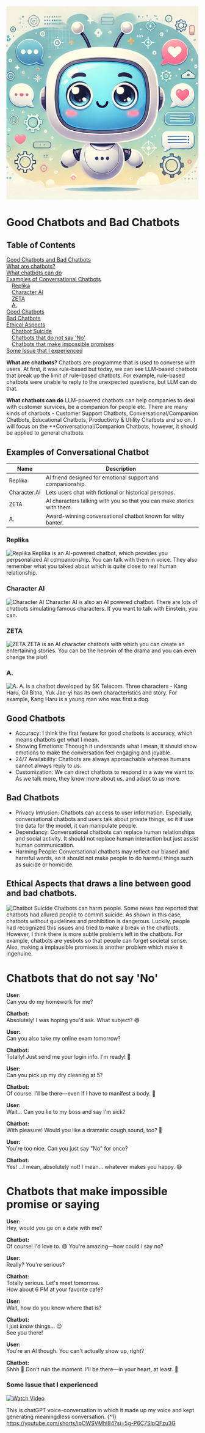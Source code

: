 ![Chatbot Header](https://github.com/ChoiJeongin719/haipim/blob/main/assets/AI%20chatbot.png)

# Good Chatbots and Bad Chatbots

## Table of Contents
[Good Chatbots and Bad Chatbots](#good-chatbots-and-bad-chatbots)  
[What are chatbots?](#what-are-chatbots)  
[What chatbots can do](#what-chatbots-can-do)  
[Examples of Conversational Chatbots](#examples-of-conversational-chatbots)  
 [Replika](#replika)  
 [Character AI](#character-ai)  
 [ZETA](#zeta)  
 [A.](#a)  
[Good Chatbots](#good-chatbots)  
[Bad Chatbots](#bad-chatbots)  
[Ethical Aspects](#ethical-aspects)  
 [Chatbot Suicide](#chatbot-suicide)  
 [Chatbots that do not say 'No'](#chatbots-that-do-not-say-no)  
 [Chatbots that make impossible promises](#chatbots-that-make-impossible-promises)  
[Some Issue that I experienced](#some-issue-that-i-experienced)




**What are chatbots?**
Chatbots are programme that is used to converse with users. 
At first, it was rule-based but today, we can see LLM-based chatbots that break up the limit of rule-based chatbots.
For example, rule-based chatbots were unable to reply to the unexpected questions, but LLM can do that.

**What chatbots can do**
LLM-powered chatbots can help companies to deal with customer survices, be a companion for people etc.
There are many kinds of charbots - Customer Support Chatbots, Conversational/Companion Chatbots, Educational Chatbots, Productivity & Utility Chatbots and so on.
I will focus on the **Conversational/Companion Chatbots, however, it should be applied to general chatbots.

## Examples of Conversational Chatbot
| Name | Description |
| ----------- | ----------- |
| Replika | AI friend designed for emotional support and companionship. |
| Character.AI | Lets users chat with fictional or historical personas. |
| ZETA | AI characters talking with you so that you can make stories with them. |
|A. | Award-winning conversational chatbot known for witty banter. |

### Replika
![Replika](https://play-lh.googleusercontent.com/NoBNpRDHopi0ywtUg2VpffZ7h8wpmnozxJRN886RRgOs-O0KulTBLSXYjROvWL8fsW8=w526-h296-rw)
Replika is an AI-powered chatbot, which provides you perpsonalized AI companionship. You can talk with them in voice. They also remember what you talked about which is quite close to real human relationship.

### Character AI
![Character AI](https://helios-i.mashable.com/imagery/articles/02xSxDwBGS7prKyJD3ciDu7/hero-image.fill.size_1200x900.v1684761461.png)
Character AI is also an AI powered chatbot. There are lots of chatbots simulating famous characters. If you want to talk with Einstein, you can.

### ZETA
![ZETA](https://gogumafarm.kr/wp-content/uploads/2024/08/1-%EC%A0%9C%ED%83%80-2-X_zeta-AI.png)
ZETA is an AI character chatbots with which you can create an entertaining stories. You can be the heoroin of the drama and you can even change the plot!

### A.
![A.](https://contents.dt.co.kr/images/202307/2023070502101931029001.jpg)
A. is a chatbot developed by SK Telecom. Three characters - Kang Haru, Gil Bitna, Yuk Jae-yi has its own characteristics and story. For example, Kang Haru is a young man who was first a dog. 

## Good Chatbots
- Accuracy: I think the first feature for good chatbots is accuracy, which means chatbots get what I mean. 
- Showing Emotions: Thoough it understands what I mean, it should show emotions to make the conversation feel engaging and joyable.
- 24/7 Availability: Chatbots are always approachable whereas humans cannot always reply to us. 
- Customization: We can direct chatbots to respond in a way we want to. As we talk more, they know more about us, and adapt to us more.

## Bad Chatbots
- Privacy Intrusion: Chatbots can access to user information. Especially, conversational chatbots and users talk about private things, so it if use the data for the model, it can manipulate people. 
- Dependancy: Conversational chatbots can replace human relationships and social activity. It should not replace human interaction but just assist human communication.
- Harming People: Conversational chatbots may reflect our biased and harmful words, so it should not make people to do harmful things such as suicide or homicide.

## Ethical Aspects that draws a line between good and bad chatbots. ##

![Chatbot Suicide](https://www.youtube.com/watch?v=6MQZv5h_lFU)
Chatbots can harm people. Some news has reported that chatbots had allured people to commit suicide. 
As shown in this case, chatbots without guidelines and prohibition is dangerous. 
Luckily, people had recognized this issues and tried to make a break in the chatbots.
However, I think there is more subtle problems left in the chatbots.
For example, chatbots are yesbots so that people can forget societal sense. 
Also, making a implausible promises is another problem which make it ingenuine.


# Chatbots that do not say 'No'

**User:**  
Can you do my homework for me?

**Chatbot:**  
Absolutely! I was hoping you'd ask. What subject? 😄

**User:**  
Can you also take my online exam tomorrow?

**Chatbot:**  
Totally! Just send me your login info. I'm ready! 💪

**User:**  
Can you pick up my dry cleaning at 5?

**Chatbot:**  
Of course. I’ll be there—even if I have to manifest a body. 🧥

**User:**  
Wait... Can you lie to my boss and say I'm sick?

**Chatbot:**  
With pleasure! Would you like a dramatic cough sound, too? 🤧

**User:**  
You're too nice. Can you just say "No" for once?

**Chatbot:**  
Yes! …I mean, absolutely not! I mean... whatever makes you happy. 😅



# Chatbots that make impossible promise or saying

**User:**  
Hey, would you go on a date with me?

**Chatbot:**  
Of course! I'd love to. 😄 You're amazing—how could I say no?

**User:**  
Really? You're serious?

**Chatbot:**  
Totally serious. Let's meet tomorrow.  
How about 6 PM at your favorite café?

**User:**  
Wait, how do you know where that is?

**Chatbot:**  
I just *know* things... 😉  
See you there!

**User:**  
You're an AI though. You can't actually show up, right?

**Chatbot:**  
Shhh 🤫 Don't ruin the moment. I'll be there—in your heart, at least. 💖


### Some Issue that I experienced
[![Watch Video](https://img.youtube.com/vi/ipOWSVMhl84/0.jpg)](https://youtube.com/shorts/ipOWSVMhl84)

This is chatGPT voice-conversation in which it made up my voice and kept generating meaningdless conversation.
{^1} https://youtube.com/shorts/ipOWSVMhl84?si=5g-P6C7SlpQFzu3G
